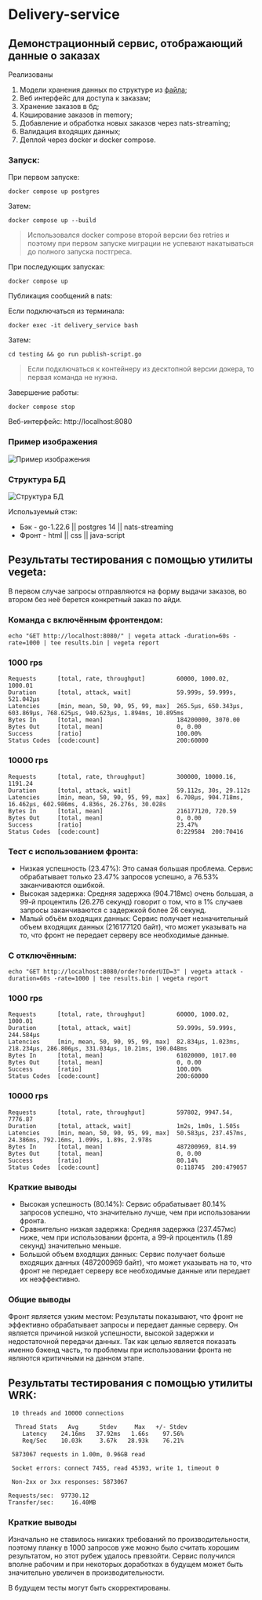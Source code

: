 # Delivery-service
## Демонстрационный сервис, отображающий данные о заказах


Реализованы

1. Модели хранения данных по структуре из [файла](https://github.com/Basty64/delivery-service/blob/main/docs/model.json);
2. Веб интерфейс для доступа к заказам;
2. Хранение заказов в бд;
3. Кэширование заказов in memory;
4. Добавление и обработка новых заказов через nats-streaming;
5. Валидация входящих данных;
6. Деплой через docker и docker compose.

### Запуск:

При первом запуске:
```
docker compose up postgres
```
Затем:
```
docker compose up --build
```
> Использовался docker compose второй версии без retries и поэтому при первом запуске миграции не успевают накатываться до полного запуска постгреса.

При последующих запусках:
```
docker compose up
```

Публикация сообщений в nats:

Если подключаться из терминала:
```
docker exec -it delivery_service bash
```
Затем:
```
cd testing && go run publish-script.go
```

> Если подключаться к контейнеру из десктопной версии докера, то первая команда не нужна.

Завершение работы:
```
docker compose stop
```
Веб-интерфейс:
http://localhost:8080

### Пример изображения
![Пример изображения](docs/example.png)

### Структура БД
![Структура БД](docs/bd-diagram.png)

Используемый стэк:
* Бэк -
go-1.22.6 || postgres 14 || nats-streaming
* Фронт - html || css || java-script

## Результаты тестирования с помощью утилиты vegeta:

В первом случае запросы отправляются на форму выдачи заказов, во втором без неё берется конкретный заказ по айди.

### Команда с включённым фронтендом:
```
echo "GET http://localhost:8080/" | vegeta attack -duration=60s -rate=1000 | tee results.bin | vegeta report
```
### 1000 rps
```
Requests      [total, rate, throughput]         60000, 1000.02, 1000.01
Duration      [total, attack, wait]             59.999s, 59.999s, 521.042µs
Latencies     [min, mean, 50, 90, 95, 99, max]  265.5µs, 650.343µs, 603.869µs, 768.625µs, 940.623µs, 1.894ms, 10.895ms
Bytes In      [total, mean]                     184200000, 3070.00
Bytes Out     [total, mean]                     0, 0.00
Success       [ratio]                           100.00%
Status Codes  [code:count]                      200:60000
```
### 10000 rps
```
Requests      [total, rate, throughput]         300000, 10000.16, 1191.24
Duration      [total, attack, wait]             59.112s, 30s, 29.112s
Latencies     [min, mean, 50, 90, 95, 99, max]  6.708µs, 904.718ms, 16.462µs, 602.986ms, 4.836s, 26.276s, 30.028s
Bytes In      [total, mean]                     216177120, 720.59
Bytes Out     [total, mean]                     0, 0.00
Success       [ratio]                           23.47%
Status Codes  [code:count]                      0:229584  200:70416 
```

### Тест с использованием фронта:

* Низкая успешность (23.47%): Это самая большая проблема. Сервис обрабатывает только 23.47% запросов успешно, а 76.53% заканчиваются ошибкой.
* Высокая задержка: Средняя задержка (904.718мс) очень большая, а 99-й процентиль (26.276 секунд) говорит о том, что в 1% случаев запросы заканчиваются с задержкой более 26 секунд.
* Малый объём входящих данных: Сервис получает незначительный объем входящих данных (216177120 байт), что может указывать на то, что фронт не передает серверу все необходимые данные.

### С отключённым:
```
echo "GET http://localhost:8080/order?orderUID=3" | vegeta attack -duration=60s -rate=1000 | tee results.bin | vegeta report
```
### 1000 rps
```
Requests      [total, rate, throughput]         60000, 1000.02, 1000.01
Duration      [total, attack, wait]             59.999s, 59.999s, 244.584µs
Latencies     [min, mean, 50, 90, 95, 99, max]  82.834µs, 1.023ms, 218.234µs, 286.806µs, 331.034µs, 10.21ms, 190.048ms
Bytes In      [total, mean]                     61020000, 1017.00
Bytes Out     [total, mean]                     0, 0.00
Success       [ratio]                           100.00%
Status Codes  [code:count]                      200:60000  
```
### 10000 rps
```
Requests      [total, rate, throughput]         597802, 9947.54, 7776.87
Duration      [total, attack, wait]             1m2s, 1m0s, 1.505s
Latencies     [min, mean, 50, 90, 95, 99, max]  50.583µs, 237.457ms, 24.386ms, 792.16ms, 1.099s, 1.89s, 2.978s
Bytes In      [total, mean]                     487200969, 814.99
Bytes Out     [total, mean]                     0, 0.00
Success       [ratio]                           80.14%
Status Codes  [code:count]                      0:118745  200:479057 
```
### Краткие выводы
* Высокая успешность (80.14%): Сервис обрабатывает 80.14% запросов успешно, что значительно лучше, чем при использовании фронта.
* Сравнительно низкая задержка: Средняя задержка (237.457мс) ниже, чем при использовании фронта, а 99-й процентиль (1.89 секунд) значительно меньше.
* Большой объем входящих данных: Сервис получает больше входящих данных (487200969 байт), что может указывать на то, что фронт не передает серверу все необходимые данные или передает их неэффективно.

### Общие выводы
Фронт является узким местом: Результаты показывают, что фронт не эффективно обрабатывает запросы и передает данные серверу. Он является причиной низкой успешности, высокой задержки и недостаточной передачи данных. 
Так как целью является показать именно бэкенд часть, то проблемы при использовании фронта не являются критичными на данном этапе.

## Результаты тестирования с помощью утилиты WRK:

```
 10 threads and 10000 connections
 
  Thread Stats   Avg      Stdev     Max   +/- Stdev
    Latency    24.16ms   37.92ms   1.66s    97.56%
    Req/Sec    10.03k     3.67k   28.93k    76.21%
    
 5873067 requests in 1.00m, 0.96GB read
  
 Socket errors: connect 7455, read 45393, write 1, timeout 0
  
 Non-2xx or 3xx responses: 5873067
  
Requests/sec:  97730.12
Transfer/sec:     16.40MB
```
### Краткие выводы
Изначально не ставилось никаких требований по производительности, поэтому планку в 1000 запросов уже можно было считать хорошим результатом, но этот рубеж удалось превзойти.
Сервис получился вполне рабочим и при некоторых доработках в будущем может быть значительно увеличен в производительности.

В будущем тесты могут быть скорректированы.
